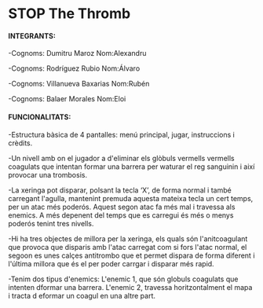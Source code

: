# STOP The Thromb

#### INTEGRANTS:

-Cognoms: Dumitru Maroz		Nom:Alexandru

-Cognoms: Rodríguez Rubio	Nom:Álvaro

-Cognoms: Villanueva Baxarias	Nom:Rubén

-Cognoms: Balaer Morales	Nom:Eloi

#### FUNCIONALITATS:

-Estructura bàsica de 4 pantalles: menú principal, jugar, instruccions i crèdits.

-Un nivell amb on el jugador a d'eliminar els glòbuls vermells vermells coagulats que intentan formar una barrera per waturar el reg sanguinin i així provocar una trombosis.

-La xeringa pot disparar, polsant la tecla ‘X’, de forma normal i també carregant l'agulla, mantenint premuda aquesta mateixa tecla un cert temps, per un atac més poderós. Aquest segon atac fa més mal i travessa als enemics. A més depenent del temps que es carregui és més o menys poderós tenint tres nivells. 

-Hi ha tres objectes de millora per la xeringa, els quals són l'anitcoagulant que provoca que disparis amb l'atac carregat com si fors l'atac normal, el segoon es unes calçes antitrombo que et permet dispara de forma diferent i l'última millora que és el per poder carrgar i disparar més rapid.

-Tenim dos tipus d'enemics:
	L'enemic 1, que són globuls coagulats que intenten dformar una barrera.
	L'enemic 2, travessa horitzontalment el mapa i tracta d eformar un coagul en una altre part.
	
